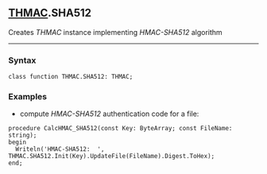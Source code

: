 ## [THMAC](../thmac.md).SHA512

Creates *THMAC* instance implementing *HMAC-SHA512* algorithm

---
### Syntax
```delphi
class function THMAC.SHA512: THMAC;
```

### Examples
*   compute *HMAC-SHA512* authentication code for a file:
```delphi
procedure CalcHMAC_SHA512(const Key: ByteArray; const FileName: string);
begin
  Writeln('HMAC-SHA512:  ', THMAC.SHA512.Init(Key).UpdateFile(FileName).Digest.ToHex);
end;
```
